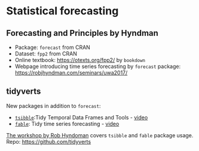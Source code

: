 
# Statistical forecasting 
## Forecasting and Principles  by Hyndman
- Package: `forecast` from CRAN  
- Dataset: `fpp2` from CRAN  
- Online textbook: https://otexts.org/fpp2/ by `bookdown`  
- Webpage introducing time series forecasting by `forecast` package: https://robjhyndman.com/seminars/uwa2017/  

## tidyverts  
New packages in addition to `forecast`:   
- [`tsibble`](https://github.com/tidyverts/tsibble):Tidy Temporal Data Frames and Tools  - [video](https://www.youtube.com/watch?v=MemnYSGeJ34)  
- [`fable`](https://github.com/tidyverts/fable): Tidy time series forecasting  - [video](https://www.youtube.com/watch?v=MemnYSGeJ34)

[The workshop by Rob Hyndoman](https://github.com/robjhyndman/ISI_Workshop_2019) covers `tsibble` and `fable` package usage.  
Repo: https://github.com/tidyverts  
